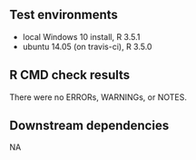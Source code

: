 ## Test environments
* local Windows 10 install, R 3.5.1
* ubuntu 14.05 (on travis-ci), R 3.5.0

## R CMD check results
There were no ERRORs, WARNINGs, or NOTES. 

## Downstream dependencies
NA
